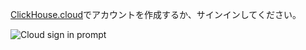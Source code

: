 [ClickHouse.cloud](https://clickhouse.cloud)でアカウントを作成するか、サインインしてください。

![Cloud sign in prompt](@site/docs/ja/_snippets/images/cloud-sign-in-or-trial.png)
